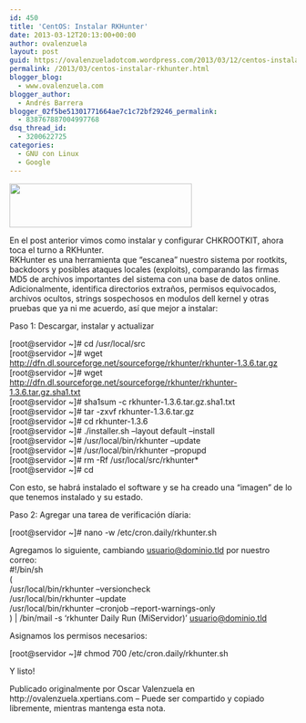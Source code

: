 ```yaml
---
id: 450
title: 'CentOS: Instalar RKHunter'
date: 2013-03-12T20:13:00+00:00
author: ovalenzuela
layout: post
guid: https://ovalenzueladotcom.wordpress.com/2013/03/12/centos-instalar-rkhunter
permalink: /2013/03/centos-instalar-rkhunter.html
blogger_blog:
  - www.ovalenzuela.com
blogger_author:
  - Andrés Barrera
blogger_02f5be51301771664ae7c1c72bf29246_permalink:
  - 838767887004997768
dsq_thread_id:
  - 3200622725
categories:
  - GNU con Linux
  - Google
---
```

<div>
  <a href="http://www.ovalenzuela.com/wp-content/uploads/2016/02/9c199-rkhunter.png"><img border="0" height="77" src="http://www.ovalenzuela.com/wp-content/uploads/2016/02/9c199-rkhunter.png?w=300" width="320" /></a>
</div>

En el post anterior vimos como instalar y configurar CHKROOTKIT, ahora toca el turno a RKHunter.  
RKHunter es una herramienta que &#8220;escanea&#8221; nuestro sistema por rootkits, backdoors y posibles ataques locales (exploits), comparando las firmas MD5 de archivos importantes del sistema con una base de datos online. Adicionalmente, identifica directorios extraños, permisos equivocados, archivos ocultos, strings sospechosos en modulos dell kernel y otras pruebas que ya ni me acuerdo, así que mejor a instalar:

Paso 1: Descargar, instalar y actualizar

[root@servidor ~]# cd /usr/local/src  
[root@servidor ~]# wget http://dfn.dl.sourceforge.net/sourceforge/rkhunter/rkhunter-1.3.6.tar.gz  
[root@servidor ~]# wget http://dfn.dl.sourceforge.net/sourceforge/rkhunter/rkhunter-1.3.6.tar.gz.sha1.txt  
[root@servidor ~]# sha1sum -c rkhunter-1.3.6.tar.gz.sha1.txt  
[root@servidor ~]# tar -zxvf rkhunter-1.3.6.tar.gz  
[root@servidor ~]# cd rkhunter-1.3.6  
[root@servidor ~]# ./installer.sh &#8211;layout default &#8211;install  
[root@servidor ~]# /usr/local/bin/rkhunter &#8211;update  
[root@servidor ~]# /usr/local/bin/rkhunter &#8211;propupd  
[root@servidor ~]# rm -Rf /usr/local/src/rkhunter*  
[root@servidor ~]# cd

Con esto, se habrá instalado el software y se ha creado una &#8220;imagen&#8221; de lo que tenemos instalado y su estado.

Paso 2: Agregar una tarea de verificación díaria:

[root@servidor ~]# nano -w /etc/cron.daily/rkhunter.sh

Agregamos lo siguiente, cambiando usuario@dominio.tld por nuestro correo:  
#!/bin/sh  
(  
/usr/local/bin/rkhunter &#8211;versioncheck  
/usr/local/bin/rkhunter &#8211;update  
/usr/local/bin/rkhunter &#8211;cronjob &#8211;report-warnings-only  
) | /bin/mail -s &#8216;rkhunter Daily Run (MiServidor)&#8217; usuario@dominio.tld

Asignamos los permisos necesarios:

[root@servidor ~]# chmod 700 /etc/cron.daily/rkhunter.sh

Y listo! 

<div>
  Publicado originalmente por Oscar Valenzuela en http://ovalenzuela.xpertians.com &#8211; Puede ser compartido y copiado libremente, mientras mantenga esta nota.
</div>